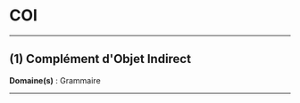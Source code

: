# COI

--------------------

## (1) Complément d'Objet Indirect

**Domaine(s)** : Grammaire

--------------------